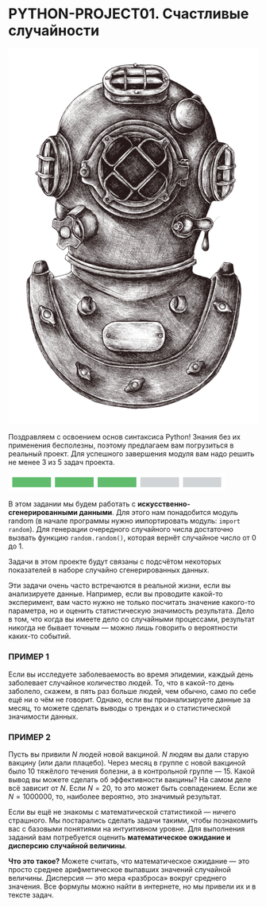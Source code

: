 # PYTHON-PROJECT01. Счастливые случайности

![Что?](Readme.png)

Поздравляем с освоением основ синтаксиса Python! Знания без их применения бесполезны, поэтому предлагаем вам погрузиться в реальный проект. Для успешного завершения модуля вам надо решить не менее 3 из 5 задач проекта.

![Палка](bar.png)

В этом задании мы будем работать с **искусственно-сгенерированными данными**. Для этого нам понадобится модуль random (в начале программы нужно импортировать модуль: ```import random```). Для генерации очередного случайного числа достаточно вызвать функцию ```random.random()```, которая вернёт случайное число от $0$ до $1$.

Задачи в этом проекте будут связаны с подсчётом некоторых показателей в наборе случайно сгенерированных данных.

Эти задачи очень часто встречаются в реальной жизни, если вы анализируете данные. Например, если вы проводите какой-то эксперимент, вам часто нужно не только посчитать значение какого-то параметра, но и оценить статистическую значимость результата. Дело в том, что когда вы имеете дело со случайными процессами, результат никогда не бывает точным — можно лишь говорить о вероятности каких-то событий.

### ПРИМЕР 1

Если вы исследуете заболеваемость во время эпидемии, каждый день заболевает случайное количество людей. То, что в какой-то день заболело, скажем, в пять раз больше людей, чем обычно, само по себе ещё ни о чём не говорит. Однако, если вы проанализируете данные за месяц, то можете сделать выводы о трендах и о статистической значимости данных.

### ПРИМЕР 2

Пусть вы привили $N$ людей новой вакциной. $N$ людям вы дали старую вакцину (или дали плацебо). Через месяц в группе с новой вакциной было $10%$ тяжёлого течения болезни, а в контрольной группе — $15%$. Какой вывод вы можете сделать об эффективности вакцины? На самом деле всё зависит от $N$. Если $N=20$, то это может быть совпадением. Если же $N = 1000000$, то, наиболее вероятно, это значимый результат.

Если вы ещё не знакомы с математической статистикой — ничего страшного. Мы постарались сделать задачи такими, чтобы познакомить вас с базовыми понятиями на интуитивном уровне. Для выполнения заданий вам потребуется оценить **математическое ожидание и дисперсию случайной величины**.

**Что это такое?** Можете считать, что математическое ожидание — это просто среднее арифметическое выпавших значений случайной величины. Дисперсия — это мера «разброса» вокруг среднего значения. Все формулы можно найти в интернете, но мы привели их и в тексте задач.